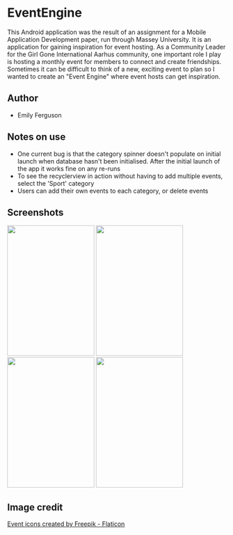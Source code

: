 # EventEngine
This Android application was the result of an assignment for a Mobile Application Development paper, run through Massey University.
It is an application for gaining inspiration for event hosting. As a Community Leader for the Girl Gone International Aarhus community,
one important role I play is hosting a monthly event for members to connect and create friendships. Sometimes it can be difficult to think 
of a new, exciting event to plan so I wanted to create an "Event Engine" where event hosts can get inspiration.

## Author
- Emily Ferguson

## Notes on use
- One current bug is that the category spinner doesn't populate on initial launch when database hasn't been initialised. After the initial launch of the app it works fine on any re-runs
- To see the recyclerview in action without having to add multiple events, select the 'Sport' category
- Users can add their own events to each category, or delete events

## Screenshots

<img src="https://github.com/EmilyClare4/EventEngineAndroidApp/assets/92970399/6c37f4f7-9f1e-4bac-9ed2-421a2f85df49" width="200" height="300">
<img src="https://github.com/EmilyClare4/EventEngineAndroidApp/assets/92970399/3abdc61b-37fe-478b-b530-94ae831c24e5" width="200" height="300">
<img src="https://github.com/EmilyClare4/EventEngineAndroidApp/assets/92970399/1201b0d2-0a74-47b3-adce-86f20cd4daa2" width="200" height="300">
<img src="https://github.com/EmilyClare4/EventEngineAndroidApp/assets/92970399/447828c8-67f2-434c-baf5-a879cdeb9f28" width="200" height="300">

## Image credit
<a href="https://www.flaticon.com/free-icons/event" title="event icons">Event icons created by Freepik - Flaticon</a>
